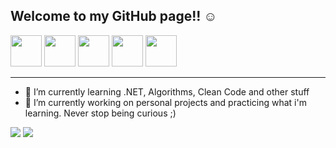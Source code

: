 ##  Welcome to my GitHub page!! ☺️
<!--
<div>
  <img height="200em" src="https://github-readme-stats.vercel.app/api?username=JoaoPito&show_icons=true&title_color=11111b&text_color=11111b&ring_color=11111b&bg_color=30,74c7ec,94e2d5,cba6f7&rank_icon=github&border_radius=16&border_color=11111b&custom_title=Stats" />
  <img height="200em" src="https://github-readme-stats.vercel.app/api/top-langs/?username=JoaoPito&layout=donut&title_color=11111b&text_color=11111b&bg_color=30,74c7ec,94e2d5,cba6f7&hide=assembly&border_radius=16&border_color=11111b&langs_count=3" />
</div>
-->
<img height="50em" src="https://cdn.jsdelivr.net/gh/devicons/devicon/icons/csharp/csharp-original.svg" /> <img height="50em" src="https://cdn.jsdelivr.net/gh/devicons/devicon/icons/python/python-original.svg" /> <img height="50em" src="https://cdn.jsdelivr.net/gh/devicons/devicon/icons/blender/blender-original.svg" /> <img height="50em" src="https://cdn.jsdelivr.net/gh/devicons/devicon/icons/linux/linux-original.svg" /> <img height="50em" src="https://cdn.jsdelivr.net/gh/devicons/devicon/icons/unity/unity-original.svg" />


---

- 🌱 I’m currently learning .NET, Algorithms, Clean Code and other stuff
- 🔭 I’m currently working on personal projects and practicing what i'm learning. Never stop being curious ;)

<a href = "mailto:joao.dantaspito@gmail.com"><img src="https://img.shields.io/badge/-Gmail-%23333?style=for-the-badge&logo=gmail&logoColor=white" target="_blank"></a>
<a href="https://www.linkedin.com/in/JoaoPito" target="_blank"><img src="https://img.shields.io/badge/-LinkedIn-%230077B5?style=for-the-badge&logo=linkedin&logoColor=white" target="_blank"></a> 

<!--
**JoaoPito/JoaoPito** is a ✨ _special_ ✨ repository because its `README.md` (this file) appears on your GitHub profile.

Here are some ideas to get you started:

- 🔭 I’m currently working on ...
- 🌱 I’m currently learning ...
- 👯 I’m looking to collaborate on ...
- 🤔 I’m looking for help with ...
- 💬 Ask me about ...
- 📫 How to reach me: ...
- 😄 Pronouns: ...
- ⚡ Fun fact: ...
-->
